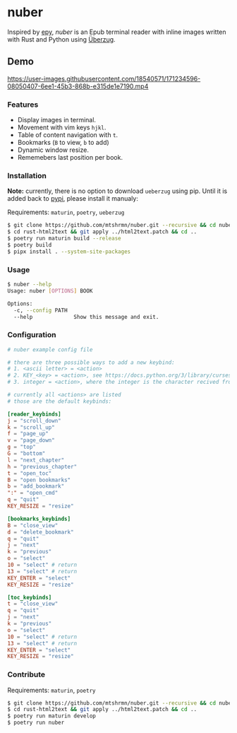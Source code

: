 # nuber

Inspired by [epy](https://github.com/wustho/epy), *nuber* is an Epub terminal reader with inline images written with Rust and Python using [Überzug](https://github.com/seebye/ueberzug).

## Demo

https://user-images.githubusercontent.com/18540571/171234596-08050407-6ee1-45b3-868b-e315de1e7190.mp4


### Features
 - Display images in terminal.
 - Movement with vim keys `hjkl`.
 - Table of content navigation with `t`.
 - Bookmarks (`B` to view, `b` to add)
 - Dynamic window resize.
 - Rememebers last position per book.

### Installation
**Note:** currently, there is no option to download `ueberzug` using pip.
Until it is added back to [pypi](https://pypi.org), please install it manualy:

Requirements: `maturin`, `poetry`, `ueberzug`
```sh
$ git clone https://github.com/mtshrmn/nuber.git --recursive && cd nuber
$ cd rust-html2text && git apply ../html2text.patch && cd ..
$ poetry run maturin build --release
$ poetry build
$ pipx install . --system-site-packages
```

### Usage
```sh
$ nuber --help
Usage: nuber [OPTIONS] BOOK

Options:
  -c, --config PATH
  --help             Show this message and exit.
```

### Configuration
```toml
# nuber example config file

# there are three possible ways to add a new keybind:
# 1. <ascii letter> = <action>
# 2. KEY_<key> = <action>, see https://docs.python.org/3/library/curses.html#constants
# 3. integer = <action>, where the integer is the character recived from curses.getch()

# currently all <actions> are listed
# those are the default keybinds:

[reader_keybinds]
j = "scroll_down"
k = "scroll_up"
f = "page_up"
v = "page_down"
g = "top"
G = "bottom"
l = "next_chapter"
h = "previous_chapter"
t = "open_toc"
B = "open bookmarks"
b = "add_bookmark"
":" = "open_cmd"
q = "quit"
KEY_RESIZE = "resize"

[bookmarks_keybinds]
B = "close_view"
d = "delete_bookmark"
q = "quit"
j = "next"
k = "previous"
o = "select"
10 = "select" # return
13 = "select" # return
KEY_ENTER = "select" 
KEY_RESIZE = "resize"

[toc_keybinds]
t = "close_view"
q = "quit"
j = "next"
k = "previous"
o = "select"
10 = "select" # return
13 = "select" # return
KEY_ENTER = "select" 
KEY_RESIZE = "resize"

```

### Contribute
Requirements: `maturin`, `poetry`
```sh
$ git clone https://github.com/mtshrmn/nuber.git --recursive && cd nuber
$ cd rust-html2text && git apply ../html2text.patch && cd ..
$ poetry run maturin develop
$ poetry run nuber
```

